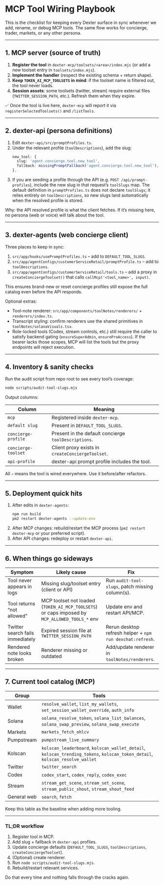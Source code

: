 # MCP Tool Wiring Playbook

This is the checklist for keeping every Dexter surface in sync whenever we add, rename, or debug MCP tools. The same flow works for concierge, trader, markets, or any other persona.

---

## 1. MCP server (source of truth)

1. **Register the tool** in `dexter-mcp/toolsets/<area>/index.mjs` (or add a new toolset entry in `toolsets/index.mjs`).
2. **Implement the handler** (respect the existing schema + return shape).
3. **Keep `TOKEN_AI_MCP_TOOLSETS` in mind**: if the toolset name is filtered out, the tool never loads.
4. **Session assets**: some toolsets (twitter, stream) require external files (`TWITTER_SESSION_PATH`, etc.). Refresh them when they expire.

✅ Once the tool is live here, `dexter-mcp` will report it via `registerSelectedToolsets()` and `/listTools`.

---

## 2. dexter-api (persona definitions)

1. Edit `dexter-api/src/promptProfiles.ts`.
2. Under the relevant profile (`toolDescriptions`), add the slug:
   ```ts
   new_tool: {
     slug: 'agent.concierge.tool.new_tool',
     fallback: missingPromptFallback('agent.concierge.tool.new_tool'),
   },
   ```
3. If you are seeding a profile through the API (e.g. `POST /api/prompt-profiles`), include the new slug in that request’s `toolSlugs` map. The default definition in `promptProfiles.ts` does not declare `toolSlugs`; it relies entirely on `toolDescriptions`, so new slugs land automatically when the resolved profile is stored.

Why: the API resolved profile is what the client fetches. If it’s missing here, no persona (web or voice) will talk about the tool.

---

## 3. dexter-agents (web concierge client)

Three places to keep in sync:

1. `src/app/hooks/usePromptProfiles.ts` – add to `DEFAULT_TOOL_SLUGS`.
2. `src/app/agentConfigs/customerServiceRetail/promptProfile.ts` – add to `toolDescriptions`.
3. `src/app/agentConfigs/customerServiceRetail/tools.ts` – add a proxy in `createConciergeToolset()` that calls `callMcp('<tool_name>', input)`.

This ensures brand-new or reset concierge profiles still expose the full catalog even before the API responds.

Optional extras:
- Tool-note renderer: `src/app/components/toolNotes/renderers/` + `renderers/index.ts`.
- Transcript styling: confirm renderers use the shared primitives in `toolNotes/solanaVisuals.tsx`.
- Role-locked tools (Codex, stream controls, etc.) still require the caller to satisfy backend gating (`ensureSuperAdmin`, `ensureProAccess`). If the bearer lacks those scopes, MCP will list the tools but the proxy endpoints will reject execution.

---

## 4. Inventory & sanity checks

Run the audit script from repo root to see every tool’s coverage:

```bash
node scripts/audit-tool-slugs.mjs
```

Output columns:

| Column | Meaning |
| -- | -- |
| `mcp` | Registered inside `dexter-mcp`. |
| `default slug` | Present in `DEFAULT_TOOL_SLUGS`. |
| `concierge-profile` | Present in the default concierge `toolDescriptions`. |
| `concierge-toolset` | Client proxy exists in `createConciergeToolset`. |
| `api-profile` | dexter-api prompt profile includes the tool. |

All `✓` means the tool is wired everywhere. Use it before/after refactors.

---

## 5. Deployment quick hits

1. After edits in `dexter-agents`:
   ```bash
   npm run build
   pm2 restart dexter-agents --update-env
   ```
2. After MCP changes: rebuild/restart the MCP process (`pm2 restart dexter-mcp` or your preferred script).
3. After API changes: redeploy or restart `dexter-api`.

---

## 6. When things go sideways

| Symptom | Likely cause | Fix |
| --- | --- | --- |
| Tool never appears in logs | Missing slug/toolset entry (client or API) | Run `audit-tool-slugs`, patch missing column(s). |
| Tool returns “not allowed” | MCP toolset not loaded (`TOKEN_AI_MCP_TOOLSETS`) or caps imposed by `MCP_ALLOWED_TOOLS_*` env | Update env and restart API/MCP. |
| Twitter search fails immediately | Expired session file at `TWITTER_SESSION_PATH` | Rerun desktop refresh helper + `npm run dexchat:refresh`. |
| Rendered note looks broken | Renderer missing or outdated | Add/update renderer in `toolNotes/renderers`. |

---

## 7. Current tool catalog (MCP)

| Group | Tools |
| --- | --- |
| Wallet | `resolve_wallet`, `list_my_wallets`, `set_session_wallet_override`, `auth_info` |
| Solana | `solana_resolve_token`, `solana_list_balances`, `solana_swap_preview`, `solana_swap_execute` |
| Markets | `markets_fetch_ohlcv` |
| Pumpstream | `pumpstream_live_summary` |
| Kolscan | `kolscan_leaderboard`, `kolscan_wallet_detail`, `kolscan_trending_tokens`, `kolscan_token_detail`, `kolscan_resolve_wallet` |
| Twitter | `twitter_search` |
| Codex | `codex_start`, `codex_reply`, `codex_exec` |
| Stream | `stream_get_scene`, `stream_set_scene`, `stream_public_shout`, `stream_shout_feed` |
| General web | `search`, `fetch` |

Keep this table as the baseline when adding more tooling.

---

### TL;DR workflow

1. Register tool in MCP.
2. Add slug + fallback in `dexter-api` profiles.
3. Update concierge defaults (`DEFAULT_TOOL_SLUGS`, `toolDescriptions`, `createConciergeToolset`).
4. (Optional) create renderer.
5. Run `node scripts/audit-tool-slugs.mjs`.
6. Rebuild/restart relevant services.

Do that every time and nothing falls through the cracks again.
